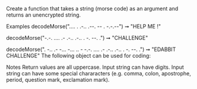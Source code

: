 Create a function that takes a string (morse code) as an argument and returns an unencrypted string.

Examples
decodeMorse(".... . .-.. .--.   -- .   -.-.--") ➞ "HELP ME !"

decodeMorse("-.-. .... .- .-.. .-.. . -. --. .") ➞ "CHALLENGE"

decodeMorse(". -.. .- -... -... .. -   -.-. .... .- .-.. .-.. . -. --. .") ➞ "EDABBIT CHALLENGE"
The following object can be used for coding:

Notes
Return values are all uppercase.
Input string can have digits.
Input string can have some special chararacters (e.g. comma, colon, apostrophe, period, question mark, exclamation mark).